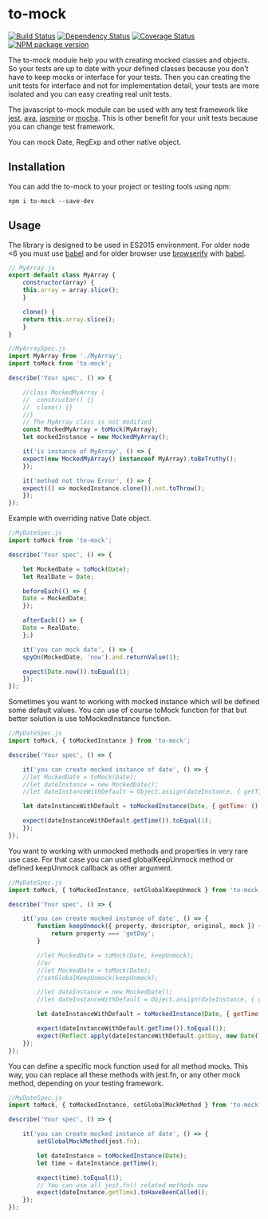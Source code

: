 # to-mock

[![Build Status](https://travis-ci.org/mjancarik/to-mock.svg?branch=master)](https://travis-ci.org/mjancarik/to-mock) [![Dependency Status](https://david-dm.org/mjancarik/to-mock.svg)](https://david-dm.org/mjancarik/to-mock) [![Coverage Status](https://coveralls.io/repos/github/mjancarik/to-mock/badge.svg?branch=master)](https://coveralls.io/github/mjancarik/to-mock?branch=master)
[![NPM package version](https://img.shields.io/npm/v/to-mock/latest.svg)](https://www.npmjs.com/package/to-mock)

The to-mock module help you with creating mocked classes and objects. So your tests are up to date with your defined classes because you don't have to keep mocks or interface for your tests. Then you can creating the unit tests for interface and not for implementation detail, your tests are more isolated and you can easy creating real unit tests.

The javascript to-mock module can be used with any test framework like [jest](https://facebook.github.io/jest/), [ava](https://github.com/avajs/ava), [jasmine](https://jasmine.github.io/) or [mocha](https://mochajs.org/). This is other benefit for your unit tests because you can change test framework.

You can mock Date, RegExp and other native object.

## Installation

You can add the to-mock to your project or testing tools using npm:

```
npm i to-mock --save-dev
```

## Usage

The library is designed to be used in ES2015 environment. For older node <6 you must use [babel](https://babeljs.io/) and for older browser use [browserify](http://browserify.org/) with  [babel](https://babeljs.io/).

```javascript
// MyArray.js
export default class MyArray {
    constructor(array) {
    this.array = array.slice();
    }

    clone() {
    return this.array.slice();
    }
}

//MyArraySpec.js
import MyArray from './MyArray';
import toMock from 'to-mock';

describe('Your spec', () => {

    //class MockedMyArray {
    //	constructor() {}
    //	clone() {}
    //}
    // The MyArray class is not modified
    const MockedMyArray = toMock(MyArray);
    let mockedInstance = new MockedMyArray();

    it('is instance of MyArray', () => {
    expect(new MockedMyArray() instanceof MyArray).toBeTruthy();
    });

    it('method not throw Error', () => {
    expect(() => mockedInstance.clone()).not.toThrow();
    });
});
```

Example with overriding native Date object.

```javascript
//MyDateSpec.js
import toMock from 'to-mock';

describe('Your spec', () => {

    let MockedDate = toMock(Date);
    let RealDate = Date;

    beforeEach(() => {
    Date = MockedDate;
    });

    afterEach(() => {
    Date = RealDate;
    };)

    it('you can mock date', () => {
    spyOn(MockedDate, 'now').and.returnValue(1);

    expect(Date.now()).toEqual(1);
    });
});

```

Sometimes you want to working with mocked instance which will be defined some default values. You can use of course toMock function for that but better solution is use toMockedInstance function.

```javascript
//MyDateSpec.js
import toMock, { toMockedInstance } from 'to-mock';

describe('Your spec', () => {

    it('you can create mocked instance of date', () => {
    //let MockedDate = toMock(Date);
    //let dateInstance = new MockedDate();
    //let dateInstanceWithDefault = Object.assign(dateInstance, { getTime: () => 1 });

    let dateInstanceWithDefault = toMockedInstance(Date, { getTime: () => 1 });

    expect(dateInstanceWithDefault.getTime()).toEqual(1);
    });
});

```

You want to working with unmocked methods and properties in very rare use case. For that case you can used globalKeepUnmock method or defined keepUnmock callback as other argument.

```javascript
//MyDateSpec.js
import toMock, { toMockedInstance, setGlobalKeepUnmock } from 'to-mock';

describe('Your spec', () => {

    it('you can create mocked instance of date', () => {
        function keepUnmock({ property, descriptor, original, mock }) {
            return property === 'getDay';
        }

        //let MockedDate = toMock(Date, keepUnmock);
        //or    
        //let MockedDate = toMock(Date);
        //setGlobalKeepUnmock(keepUnmock);

        //let dateInstance = new MockedDate();
        //let dateInstanceWithDefault = Object.assign(dateInstance, { getTime: () => 1 });

        let dateInstanceWithDefault = toMockedInstance(Date, { getTime: () => 1 }, keepUnmock);

        expect(dateInstanceWithDefault.getTime()).toEqual(1);
        expect(Reflect.apply(dateInstanceWithDefault.getDay, new Date(), []) === new Date().getDay()).toEqual(true);
    });
});

```

You can define a specific mock function used for all method mocks. This way, you can replace all these methods with jest.fn, or any other mock method, depending on your testing framework.

```javascript
//MyDateSpec.js
import toMock, { toMockedInstance, setGlobalMockMethod } from 'to-mock';

describe('Your spec', () => {

    it('you can create mocked instance of date', () => {
        setGlobalMockMethod(jest.fn);

        let dateInstance = toMockedInstance(Date);
        let time = dateInstance.getTime();

        expect(time).toEqual(1);
        // You can use all jest.fn() related methods now
        expect(dateInstance.getTime).toHaveBeenCalled();
    });
});

```
